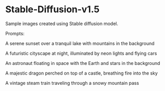 # Stable-Diffusion-v1.5
Sample images created using Stable diffusion model.

Prompts:

A serene sunset over a tranquil lake with mountains in the background

A futuristic cityscape at night, illuminated by neon lights and flying cars

An astronaut floating in space with the Earth and stars in the background

A majestic dragon perched on top of a castle, breathing fire into the sky

A vintage steam train traveling through a snowy mountain pass
